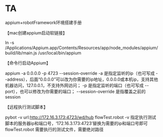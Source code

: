 # TA
appium+robotFramework环境搭建手册

【mac创建appium启动软链接】

ln -s /Applications/Appium.app/Contents/Resources/app/node_modules/appium/build/lib/main.js  /usr/local/bin/appium

【命令行启动Appium】

appium -a 0.0.0.0 -p 4723 --session-override
-a 是指定监听的ip（也可写成 --address），后面“0.0.0.0”可以改为你需要的ip地址，0.0.0.0或本机ip，支持其他机器访问，127.0.0.1，不支持外网访问；
-p 是指定监听的端口（也可写成 --port），也可以修改为你需要的端口；
--session-override 是指覆盖之前的session

【远程执行测试脚本】

pybot -v url:http://172.16.3.173:4723/wd/hub flowTest.robot
-v 指定执行测试脚本的服务器ip和端口号，‘172.16.3.173:4723’替换为需要的ip和端口号即可
flowTest.robot 需要执行的测试文件，需要绝对路径


